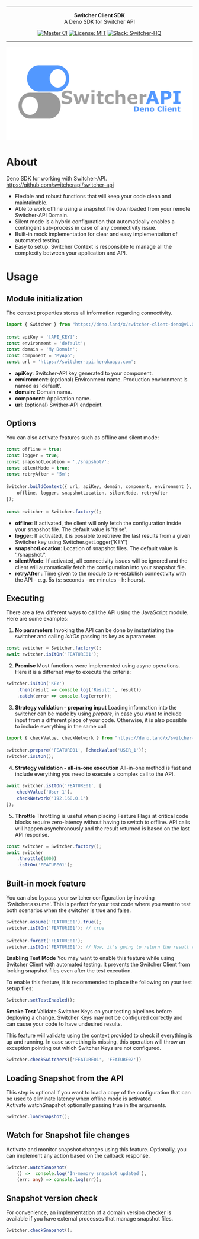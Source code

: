 ***

<div align="center">
<b>Switcher Client SDK</b><br>
A Deno SDK for Switcher API
</div>

<div align="center">

[![Master CI](https://github.com/switcherapi/switcher-client-deno/actions/workflows/master.yml/badge.svg)](https://github.com/switcherapi/switcher-client-deno/actions/workflows/master.yml)
[![License: MIT](https://img.shields.io/badge/License-MIT-yellow.svg)](https://opensource.org/licenses/MIT)
[![Slack: Switcher-HQ](https://img.shields.io/badge/slack-@switcher/hq-blue.svg?logo=slack)](https://switcher-hq.slack.com/)

</div>

***

![Switcher API: JavaScript Client: Cloud-based Feature Flag API](https://github.com/switcherapi/switcherapi-assets/blob/master/logo/switcherapi_denoclient_transparency_1280.png)

# About  
Deno SDK for working with Switcher-API.
https://github.com/switcherapi/switcher-api

- Flexible and robust functions that will keep your code clean and maintainable.
- Able to work offline using a snapshot file downloaded from your remote Switcher-API Domain.
- Silent mode is a hybrid configuration that automatically enables a contingent sub-process in case of any connectivity issue.
- Built-in mock implementation for clear and easy implementation of automated testing.
- Easy to setup. Switcher Context is responsible to manage all the complexity between your application and API.

# Usage

## Module initialization
The context properties stores all information regarding connectivity.

```ts
import { Switcher } from "https://deno.land/x/switcher-client-deno@v1.0.0/mod.ts";

const apiKey = '[API_KEY]';
const environment = 'default';
const domain = 'My Domain';
const component = 'MyApp';
const url = 'https://switcher-api.herokuapp.com';
```

- **apiKey**: Switcher-API key generated to your component.
- **environment**: (optional) Environment name. Production environment is named as 'default'.
- **domain**: Domain name.
- **component**: Application name.
- **url**: (optional) Swither-API endpoint.

## Options
You can also activate features such as offline and silent mode:

```ts
const offline = true;
const logger = true;
const snapshotLocation = './snapshot/';
const silentMode = true;
const retryAfter = '5m';

Switcher.buildContext({ url, apiKey, domain, component, environment }, {
    offline, logger, snapshotLocation, silentMode, retryAfter
});

const switcher = Switcher.factory();
```

- **offline**: If activated, the client will only fetch the configuration inside your snapshot file. The default value is 'false'.
- **logger**: If activated, it is possible to retrieve the last results from a given Switcher key using Switcher.getLogger('KEY')
- **snapshotLocation**: Location of snapshot files. The default value is './snapshot/'.
- **silentMode**: If activated, all connectivity issues will be ignored and the client will automatically fetch the configuration into your snapshot file.
- **retryAfter** : Time given to the module to re-establish connectivity with the API - e.g. 5s (s: seconds - m: minutes - h: hours).

## Executing
There are a few different ways to call the API using the JavaScript module.
Here are some examples:

1. **No parameters**
Invoking the API can be done by instantiating the switcher and calling *isItOn* passing its key as a parameter.

```ts
const switcher = Switcher.factory();
await switcher.isItOn('FEATURE01');
```

2. **Promise**
Most functions were implemented using async operations. Here it is a differnet way to execute the criteria:

```ts
switcher.isItOn('KEY')
    .then(result => console.log('Result:', result))
    .catch(error => console.log(error));
```

3. **Strategy validation - preparing input**
Loading information into the switcher can be made by using *prepare*, in case you want to include input from a different place of your code. Otherwise, it is also possible to include everything in the same call.

```ts
import { checkValue, checkNetwork } from "https://deno.land/x/switcher-client-deno@v1.0.0/mod.ts";

switcher.prepare('FEATURE01', [checkValue('USER_1')];
switcher.isItOn();
```

4. **Strategy validation - all-in-one execution**
All-in-one method is fast and include everything you need to execute a complex call to the API.

```ts
await switcher.isItOn('FEATURE01', [
    checkValue('User 1'),
    checkNetwork('192.168.0.1')
]);
```

5. **Throttle**
Throttling is useful when placing Feature Flags at critical code blocks require zero-latency without having to switch to offline.
API calls will happen asynchronously and the result returned is based on the last API response.

```ts
const switcher = Switcher.factory();
await switcher
    .throttle(1000)
    .isItOn('FEATURE01');
```

## Built-in mock feature
You can also bypass your switcher configuration by invoking 'Switcher.assume'. This is perfect for your test code where you want to test both scenarios when the switcher is true and false.

```ts
Switcher.assume('FEATURE01').true();
switcher.isItOn('FEATURE01'); // true

Switcher.forget('FEATURE01');
switcher.isItOn('FEATURE01'); // Now, it's going to return the result retrieved from the API or the Snaopshot file
```

**Enabling Test Mode**
You may want to enable this feature while using Switcher Client with automated testing.
It prevents the Switcher Client from locking snapshot files even after the test execution.

To enable this feature, it is recommended to place the following on your test setup files:
```ts
Switcher.setTestEnabled();
```

**Smoke Test**
Validate Switcher Keys on your testing pipelines before deploying a change.
Switcher Keys may not be configured correctly and can cause your code to have undesired results.

This feature will validate using the context provided to check if everything is up and running.
In case something is missing, this operation will throw an exception pointing out which Switcher Keys are not configured.
```ts
Switcher.checkSwitchers(['FEATURE01', 'FEATURE02'])
```

## Loading Snapshot from the API
This step is optional if you want to load a copy of the configuration that can be used to eliminate latency when offline mode is activated.<br>
Activate watchSnapshot optionally passing true in the arguments.

```ts
Switcher.loadSnapshot();
```

## Watch for Snapshot file changes
Activate and monitor snapshot changes using this feature. Optionally, you can implement any action based on the callback response.

```ts
Switcher.watchSnapshot(
    () =>  console.log('In-memory snapshot updated'), 
    (err: any) => console.log(err));
```

## Snapshot version check
For convenience, an implementation of a domain version checker is available if you have external processes that manage snapshot files.

```ts
Switcher.checkSnapshot();
```
